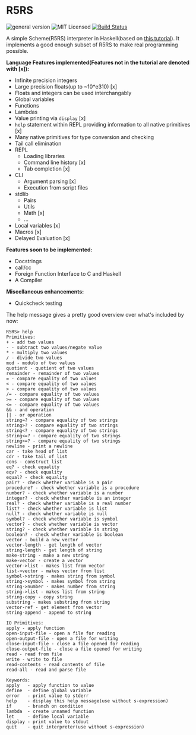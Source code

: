 # R5RS
![general version](http://img.shields.io/badge/version-0.4-yellow.svg)
![MIT Licensed](http://img.shields.io/badge/license-MIT-blue.svg)
[![Build Status](https://travis-ci.org/hellerve/R5RS.png?branch=master)](https://travis-ci.org/hellerve/R5RS)

A simple Scheme(R5RS) interpreter in Haskell(based on 
[this tutorial](http://upload.wikimedia.org/wikipedia/commons/a/aa/Write_Yourself_a_Scheme_in_48_Hours.pdf)).
It implements a good enough subset of R5RS to make real programming possible.

**Language Features implemented(Features not in the tutorial are denoted with [x]):**
* Infinite precision integers
* Large precision floats(up to ~10\*e310) [x]
* Floats and integers can be used interchangably
* Global variables
* Functions
* Lambdas
* Value printing via `display` [x]
* `help` statement within REPL providing information to all native primitives [x]
* Many native primitives for type conversion and checking
* Tail call elimination
* REPL
  * Loading libraries
  * Command line history [x]
  * Tab completion [x]
* CLI
  * Argument parsing [x]
  * Execution from script files
* stdlib
  * Pairs
  * Utils
  * Math [x]
  * ...
* Local variables [x]
* Macros [x]
* Delayed Evaluation [x]

**Features soon to be implemented:**
* Docstrings
* call/cc
* Foreign Function Interface to C and Haskell
* A Compiler

**Miscellaneous enhancements:**
* Quickcheck testing

The help message gives a pretty good overview over what's included by now:
```
R5RS> help
Primitives:
+ - add two values
- - subtract two values/negate value
* - multiply two values
/ - divide two values
mod - modulo of two values
quotient - quotient of two values
remainder - remainder of two values
= - compare equality of two values
< - compare equality of two values
> - compare equality of two values
/= - compare equality of two values
>= - compare equality of two values
<= - compare equality of two values
&& - and operation
|| - or operation
string=? - compare equality of two strings
string>? - compare equality of two strings
string<? - compare equality of two strings
string<=? - compare equality of two strings
string>=? - compare equality of two strings
newline - print a newline
car - take head of list
cdr - take tail of list
cons - construct list
eq? - check equality
eqv? - check equality
equal? - check equality
pair? - check whether variable is a pair
procedure? - check whether variable is a procedure
number? - check whether variable is a number
integer? - check whether variable is an integer
real? - check whether variable is a real number
list? - check whether variable is list
null? - check whether variable is null
symbol? - check whether variable is symbol
vector? - check whether variable is vector
string? - check whether variable is string
boolean? - check whether variable is boolean
vector - build a new vector
vector-length - get length of vector
string-length - get length of string
make-string - make a new string
make-vector - create a vector
vector->list - makes list from vector
list->vector - makes vector from list
symbol->string - makes string from symbol
string->symbol - makes symbol from string
string->number - makes number from string
string->list - makes list from string
string-copy - copy string
substring - makes substring from string
vector-ref - get element from vector
string-append - append to string

IO Primitives:
apply - apply function
open-input-file - open a file for reading
open-output-file - open a file for writing
close-input-file - close a file opened for reading
close-output-file - close a file opened for writing
read - read from file
write - write to file
read-contents - read contents of file
read-all - read and parse file

Keywords:
apply   - apply function to value
define  - define global variable
error   - print value to stderr
help    - display this help message(use without s-expression)
if      - branch on condition
lambda  - create unnamed function
let     - define local variable
display - print value to stdout
quit    - quit interpreter(use without s-expression)
```
